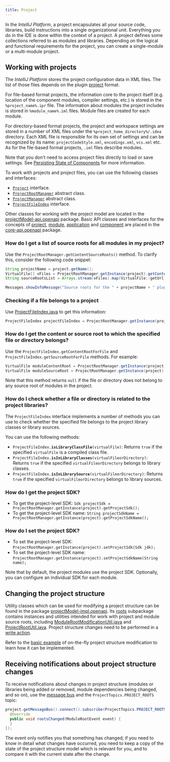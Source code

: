 ```yaml
---
title: Project
---
```


In the *IntelliJ Platform*, a project encapsulates all your source code, libraries, build instructions into a single organizational unit. Everything you do in the IDE is done within the context of a project. A project defines some collections referred to as modules and libraries. Depending on the logical and functional requirements for the project, you can create a single-module or a multi-module project.

## Working with projects

The *IntelliJ Platform* stores the project configuration data in XML files. The list of those files depends on the plugin [project](https://www.jetbrains.com/help/idea/about-projects.html) format.

For file-based format projects, the information core to the project itself (e.g. location of the component modules, compiler settings, etc.) is stored in the `%project_name%.ipr` file. The information about modules the project includes is stored in `%module_name%.iml` files. Module files are created for each module.

For directory-based format projects, the project and workspace settings are stored in a number of XML files under the `%project_home_directory%/.idea` directory. Each XML file is responsible for its own set of settings and can be recognized by its name: `projectCodeStyle.xml`, `encodings.xml`, `vcs.xml` etc. As for the file-based format projects, `.iml` files describe modules.

Note that you don't need to access project files directly to load or save settings. See [Persisting State of Components](../../basics/persisting_state_of_components.md) for more information.

To work with projects and project files, you can use the following classes and interfaces:

* [`Project`](upsource:///platform/core-api/src/com/intellij/openapi/project/Project.java) interface.
* [`ProjectRootManager`](upsource:///platform/projectModel-api/src/com/intellij/openapi/roots/ProjectRootManager.java) abstract class.
* [`ProjectManager`](upsource:///platform/projectModel-api/src/com/intellij/openapi/project/ProjectManager.java) abstract class.
* [`ProjectFileIndex`](upsource:///platform/projectModel-api/src/com/intellij/openapi/roots/ProjectFileIndex.java) interface.

Other classes for working with the project model are located in the [projectModel-api.openapi](upsource:///platform/projectModel-api/src/com/intellij/openapi) package. Basic API classes and interfaces for the concepts of [project](upsource:///platform/core-api/src/com/intellij/openapi/project/Project.java), [module](upsource:///platform/core-api/src/com/intellij/openapi/module/Module.java), [application](upsource:///platform/core-api/src/com/intellij/openapi/application/Application.java) and [component](upsource:///platform/core-api/src/com/intellij/openapi/components/ProjectComponent.java) are placed in the [core-api.openapi](upsource:///platform/core-api/src/com/intellij/openapi) package.

### How do I get a list of source roots for all modules in my project?

Use the `ProjectRootManager.getContentSourceRoots()` method. To clarify this, consider the following code snippet:

```java
String projectName = project.getName();
VirtualFile[] vFiles = ProjectRootManager.getInstance(project).getContentSourceRoots();
String sourceRootsList = Arrays.stream(vFiles).map(VirtualFile::getUrl).collect(Collectors.joining("\n"));

Messages.showInfoMessage("Source roots for the " + projectName + " plugin:\n" + sourceRootsList, "Project Properties");
```

### Checking if a file belongs to a project

Use [ProjectFileIndex.java](upsource:///platform/projectModel-api/src/com/intellij/openapi/roots/ProjectFileIndex.java) to get this information:
```java
ProjectFileIndex projectFileIndex = ProjectRootManager.getInstance(project).getFileIndex();
```

### How do I get the content or source root to which the specified file or directory belongs?

Use the `ProjectFileIndex.getContentRootForFile` and `ProjectFileIndex.getSourceRootForFile` methods. For example:

```java
VirtualFile moduleContentRoot = ProjectRootManager.getInstance(project).getFileIndex().getContentRootForFile(virtualFileOrDirectory);
VirtualFile moduleSourceRoot = ProjectRootManager.getInstance(project).getFileIndex().getSourceRootForFile(virtualFileOrDirectory);
```

Note that this method returns `null` if the file or directory does not belong to any source root of modules in the project.
 
### How do I check whether a file or directory is related to the project libraries?

The `ProjectFileIndex` interface implements a number of methods you can use to check whether the specified file belongs to the project library classes or library sources.

You can use the following methods:

* `ProjectFileIndex.`**`isLibraryClassFile`**`(virtualFile)`: Returns `true` if the specified `virtualFile` is a compiled class file.
* `ProjectFileIndex.`**`isInLibraryClasses`**`(virtualFileorDirectory)`: Returns `true` if the specified `virtualFileorDirectory` belongs to library classes.
* `ProjectFileIndex.`**`isInLibrarySource`**`(virtualFileorDirectory)`: Returns `true` if the specified `virtualFileorDirectory` belongs to library sources.

### How do I get the project SDK?

* To get the project-level SDK: `Sdk projectSdk = ProjectRootManager.getInstance(project).getProjectSdk();`
* To get the project-level SDK name: `String projectSdkName = ProjectRootManager.getInstance(project).getProjectSdkName();`

### How do I set the project SDK?

* To set the project-level SDK: `ProjectRootManager.getInstance(project).setProjectSdk(Sdk jdk);`
* To set the project-level SDK name: `ProjectRootManager.getInstance(project).setProjectSdkName(String name);`

Note that by default, the project modules use the project SDK. Optionally, you can configure an individual SDK for each module.

## Changing the project structure

Utility classes which can be used for modifying a project structure can be found in the package [projectModel-impl.openapi](upsource:///platform/projectModel-impl/src/com/intellij/openapi). Its [roots](upsource:///platform/projectModel-impl/src/com/intellij/openapi/roots/) subpackage contains instances and utilities intended for work with project and module source roots, including [ModuleRootModificationUtil.java](upsource:///platform/projectModel-api/src/com/intellij/openapi/roots/ModuleRootModificationUtil.java) and [ProjectRootUtil.java](upsource:///platform/projectModel-impl/src/com/intellij/openapi/projectRoots/impl/ProjectRootUtil.java). Project structure
changes need to be performed in a [write action](/basics/architectural_overview/general_threading_rules.md#readwrite-lock).

Refer to the [basic example](https://github.com/JetBrains/intellij-sdk-docs/blob/master/code_samples/project_model/src/com/intellij/tutorials/project/model/ModificationAction.java) of on-the-fly project structure modification to learn how it can be implemented.

## Receiving notifications about project structure changes

To receive notifications about changes in project structure (modules or libraries being added or removed, module dependencies being changed, and so on),
use the [message bus](/reference_guide/messaging_infrastructure.md) and the `ProjectTopics.PROJECT_ROOTS` topic:

```java
project.getMessageBus().connect().subscribe(ProjectTopics.PROJECT_ROOTS, new ModuleRootListener() {
  @Override
  public void rootsChanged(ModuleRootEvent event) {
  }
});
```

The event only notifies you that something has changed; if you need to know in detail what changes have occurred, you
need to keep a copy of the state of the project structure model which is relevant for you, and to compare it with the
current state after the change.
